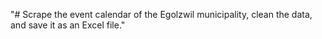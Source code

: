 "# Scrape the event calendar of the Egolzwil municipality, clean the data, and save it as an Excel file." 
